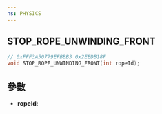 ```yaml
---
ns: PHYSICS
---
```

## STOP_ROPE_UNWINDING_FRONT

```c
// 0xFFF3A50779EFBBB3 0x2EEDB18F
void STOP_ROPE_UNWINDING_FRONT(int ropeId);
```


## 參數
* **ropeId**: 


